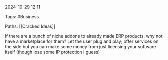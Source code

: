 2024-10-29 12:11

Tags: #Business 

Paths: [[Cracked Ideas]]

If there are a bunch of niche addons to already made ERP products, why not have a marketplace for them? Let the user plug and play; offer services on the side but you can make some money from just licensing your software itself (though lose some IP protection I guess)

